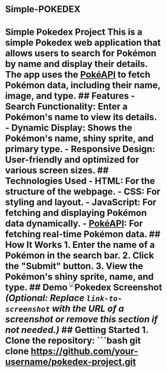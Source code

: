 # Simple-POKEDEX
 # Simple Pokedex Project  This is a simple Pokedex web application that allows users to search for Pokémon by name and display their details. The app uses the [PokéAPI](https://pokeapi.co/) to fetch Pokémon data, including their name, image, and type.  ## Features - **Search Functionality**: Enter a Pokémon's name to view its details. - **Dynamic Display**: Shows the Pokémon's name, shiny sprite, and primary type. - **Responsive Design**: User-friendly and optimized for various screen sizes.  ## Technologies Used - **HTML**: For the structure of the webpage. - **CSS**: For styling and layout. - **JavaScript**: For fetching and displaying Pokémon data dynamically. - **[PokéAPI](https://pokeapi.co/)**: For fetching real-time Pokémon data.  ## How It Works 1. Enter the name of a Pokémon in the search bar. 2. Click the "Submit" button. 3. View the Pokémon's shiny sprite, name, and type.  ## Demo ![Pokedex Screenshot](link-to-screenshot)   *(Optional: Replace `link-to-screenshot` with the URL of a screenshot or remove this section if not needed.)*  ## Getting Started 1. Clone the repository:    ```bash    git clone https://github.com/your-username/pokedex-project.git

